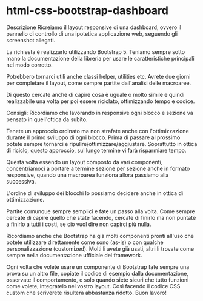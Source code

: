# html-css-bootstrap-dashboard

Descrizione
Ricreiamo il layout responsive di una dashboard, ovvero il pannello di controllo di una ipotetica applicazione web, seguendo gli screenshot allegati.

La richiesta è realizzarlo utilizzando Bootstrap 5.
Teniamo sempre sotto mano la documentazione della libreria per usare le caratteristiche principali nel modo corretto.

Potrebbero tornarci utili anche classi helper, utilities etc.
Avrete due giorni per completare il layout, come sempre partite dall'analisi delle macroaree.

Di questo cercate anche di capire cosa è uguale o molto simile e quindi realizzabile una volta per poi essere riciclato, ottimizzando tempo e codice.

Consigli:
Ricordiamo che lavorando in responsive ogni blocco e sezione va pensato in quell'ottica da subito.

Tenete un approccio ordinato ma non strafate anche con l'ottimizzazione durante il primo sviluppo di ogni blocco. Prima di passare al prossimo potete sempre tornarci e ripulire/ottimizzare/aggiustare.
Soprattutto in ottica di riciclo, questo approccio, sul lungo termine vi farà risparmiare tempo.

Questa volta essendo un layout composto da vari componenti, concentriamoci a portare a termine sezione per sezione anche in formato responsive, quando una macroarea funziona allora passiamo alla successiva.

L'ordine di sviluppo dei blocchi lo possiamo decidere anche in ottica di ottimizzazione.

Partite comunque sempre semplici e fate un passo alla volta.
Come sempre cercate di capire quello che state facendo, cercate di finirlo ma non puntate a finirlo a tutti i costi, se ciò vuol dire non capirci più nulla.

Ricordiamo anche che Bootstrap ha già molti componenti pronti all'uso che potete utilizzare direttamente come sono (as-is) o con qualche personalizzazione (customized). Molti li avete già usati, altri li trovate come sempre nella documentazione ufficiale del framework.

Ogni volta che volete usare un componente di Bootstrap fate sempre una prova su un altro file, copiate il codice di esempio dalla documentazione, osservate il comportamento, e solo quando siete sicuri che tutto funzioni come volete, integratelo nel vostro layout.
Così facendo il codice CSS custom che scriverete risulterà abbastanza ridotto.
Buon lavoro!